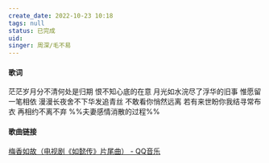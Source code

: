 ```yaml
---
create_date: 2022-10-23 10:18 
tags: null
status: 已完成 
uid: 
singer: 周深/毛不易
---
```


#### 歌词

茫茫岁月分不清何处是归期
恨不知心底的在意
月光如水浣尽了浮华的旧事
惟愿留一笔相依
漫漫长夜舍不下华发追青丝
不敢看你悄然远离
若有来世盼你我结寻常布衣
再相约不离不弃
%%夫妻感情消散的过程%%

#### 歌曲链接

[梅香如故（电视剧《如懿传》片尾曲） - QQ音乐](https://i.y.qq.com/v8/playsong.html?songid=264003846#webchat_redirect)
